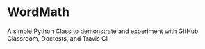 # WordMath
A simple Python Class to demonstrate and experiment with GitHub Classroom, Doctests, and Travis CI
